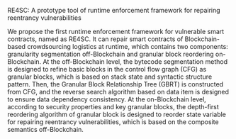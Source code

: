 RE4SC: A prototype tool of runtime enforcement framework for repairing reentrancy vulnerabilities

We propose the first runtime enforcement framework for vulnerable smart contracts, named as RE4SC. It can repair smart contracts of Blockchain-based crowdsourcing logistics at runtime, which contains two components: granularity segmentation off-Blockchain and granular block reordering on-Blockchain. At the off-Blockchain level, the bytecode segmentation method is designed to refine basic blocks in the control flow graph (CFG) as granular blocks, which is based on stack state and syntactic structure pattern. Then, the Granular Block Relationship Tree (GBRT) is constructed from CFG, and the reverse search algorithm based on data item is designed to ensure data dependency consistency. At the on-Blockchain level, according to security properties and key granular blocks, the depth-first reordering algorithm of granular block is designed to reorder state variable for repairing reentrancy vulnerabilities, which is based on the composite semantics off-Blockchain.

